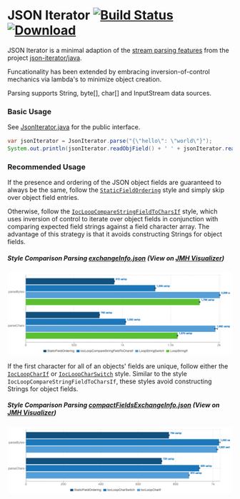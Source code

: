 # JSON Iterator [![Build Status](https://travis-ci.org/comodal/json-iterator.svg?branch=master)](https://travis-ci.org/comodal/json-iterator) [ ![Download](https://api.bintray.com/packages/comodal/libraries/json-iterator/images/download.svg) ](https://bintray.com/comodal/libraries/json-iterator/_latestVersion)

JSON Iterator is a minimal adaption of the [stream parsing features](http://jsoniter.com/java-features.html#iterator-to-rescue) from the project [json-iterator/java](https://github.com/json-iterator/java).

Funcationality has been extended by embracing inversion-of-control mechanics via lambda's to minimize object creation.

Parsing supports String, byte[], char[] and InputStream data sources.

### Basic Usage

See [JsonIterator.java](systems.comodal.json_iterator/src/main/java/systems/comodal/jsoniter/JsonIterator.java) for the public interface.

```java
var jsonIterator = JsonIterator.parse("{\"hello\": \"world\"}");
System.out.println(jsonIterator.readObjField() + ' ' + jsonIterator.readString());
```

### Recommended Usage

If the presence and ordering of the JSON object fields are guaranteed to always be the same, follow the [`StaticFieldOrdering`](systems.comodal.json_iterator/src/jmh/java/systems/comodal/jsoniter/jmh/styles/StaticFieldOrdering.java) style and simply skip over object field entries.

Otherwise, follow the [`IocLoopCompareStringFieldToCharsIf`](systems.comodal.json_iterator/src/jmh/java/systems/comodal/jsoniter/jmh/styles/IocLoopCompareStringFieldToCharsIf.java) style, which uses inversion of control to iterate over  object fields in conjunction with comparing expected field strings against a field character array.  The advantage of this strategy is that it avoids constructing Strings for object fields.

##### Style Comparison Parsing [exchangeInfo.json](systems.comodal.json_iterator/src/jmh/resources/exchangeInfo.json) (View on [JMH Visualizer](http://jmh.morethan.io/?source=https://raw.githubusercontent.com/comodal/json-iterator/master/benchmark-results/BenchStringFieldStyles/results.json))
![String Fields Style Comparision](benchmark-results/BenchStringFieldStyles/results.png)

If the first character for all of an objects' fields are unique, follow either the [`IocLoopCharIf`](systems.comodal.json_iterator/src/jmh/java/systems/comodal/jsoniter/jmh/styles/IocLoopCharIf.java) or [`IocLoopCharSwitch`](systems.comodal.json_iterator/src/jmh/java/systems/comodal/jsoniter/jmh/styles/IocLoopCharSwitch.java) style.  Similar to the style `IocLoopCompareStringFieldToCharsIf`, these styles avoid constructing Strings for object fields.

##### Style Comparison Parsing [compactFieldsExchangeInfo.json](systems.comodal.json_iterator/src/jmh/resources/compactFieldsExchangeInfo.json) (View on [JMH Visualizer](http://jmh.morethan.io/?source=https://raw.githubusercontent.com/comodal/json-iterator/master/benchmark-results/BenchCharFieldStyles/results.json))
![Char Fields Style Comparision](benchmark-results/BenchCharFieldStyles/results.png)
